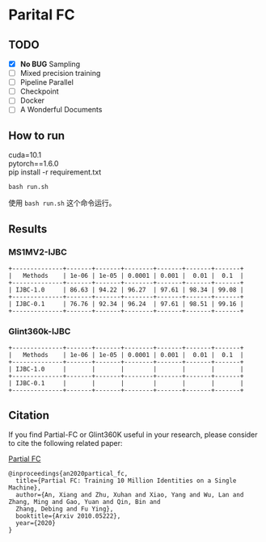 # Parital FC

## TODO

- [x] **No BUG** Sampling  
- [ ] Mixed precision training  
- [ ] Pipeline Parallel  
- [ ] Checkpoint  
- [ ] Docker  
- [ ] A Wonderful Documents  

## How to run
cuda=10.1  
pytorch==1.6.0  
pip install -r requirement.txt  

```shell
bash run.sh
```
使用 `bash run.sh` 这个命令运行。

## Results
### MS1MV2-IJBC
```shell script
+--------------+-------+-------+--------+-------+-------+-------+
|   Methods    | 1e-06 | 1e-05 | 0.0001 | 0.001 |  0.01 |  0.1  |
+--------------+-------+-------+--------+-------+-------+-------+
| IJBC-1.0     | 86.63 | 94.22 | 96.27  | 97.61 | 98.34 | 99.08 |
+--------------+-------+-------+--------+-------+-------+-------+
| IJBC-0.1     | 76.76 | 92.34 | 96.24  | 97.61 | 98.51 | 99.16 |
+--------------+-------+-------+--------+-------+-------+-------+
```
### Glint360k-IJBC
```shell script
+--------------+-------+-------+--------+-------+-------+-------+
|   Methods    | 1e-06 | 1e-05 | 0.0001 | 0.001 |  0.01 |  0.1  |
+--------------+-------+-------+--------+-------+-------+-------+
| IJBC-1.0     |       |       |        |       |       |       |
+--------------+-------+-------+--------+-------+-------+-------+
| IJBC-0.1     |       |       |        |       |       |       |
+--------------+-------+-------+--------+-------+-------+-------+
```



## Citation
If you find Partial-FC or Glint360K useful in your research, please consider to cite the following related paper: 

[Partial FC](https://arxiv.org/abs/2010.05222)
```
@inproceedings{an2020partical_fc,
  title={Partial FC: Training 10 Million Identities on a Single Machine},
  author={An, Xiang and Zhu, Xuhan and Xiao, Yang and Wu, Lan and Zhang, Ming and Gao, Yuan and Qin, Bin and
  Zhang, Debing and Fu Ying},
  booktitle={Arxiv 2010.05222},
  year={2020}
}
```
